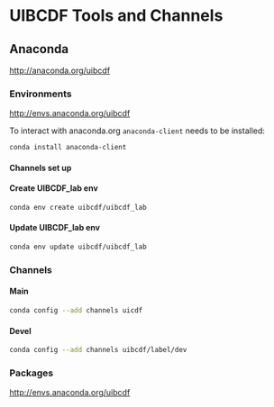 # UIBCDF Tools and Channels

## Anaconda

http://anaconda.org/uibcdf

### Environments
http://envs.anaconda.org/uibcdf

To interact with anaconda.org `anaconda-client` needs to be installed:

```bash
conda install anaconda-client
```
#### Channels set up



#### Create UIBCDF_lab env

```bash
conda env create uibcdf/uibcdf_lab
```

#### Update UIBCDF_lab env
```bash
conda env update uibcdf/uibcdf_lab
```

### Channels

#### Main
```bash
conda config --add channels uicdf
```

#### Devel
```bash
conda config --add channels uibcdf/label/dev
```

### Packages
http://envs.anaconda.org/uibcdf
